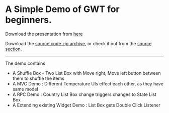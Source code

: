 # A Simple Demo of GWT for beginners. #
Download the presentation from [here](http://gwt-simple-demo.googlecode.com/files/GWT%20Indepth.ppt)


Download the [source code zip archive](http://gwt-simple-demo.googlecode.com/files/GWT-Demo.zip), or check it out from the [source section](http://code.google.com/p/gwt-simple-demo/source/checkout).


---


The demo contains
  * A Shuffle Box - Two List Box with Move right, Move left button between them to shuffle the items
  * A MVC Demo : Different Temperature UIs effect each other, as they have same model
  * A RPC Demo : Country List Box change triggers changes to State List Box
  * A Extending existing Widget Demo : List Box gets Double Click Listener